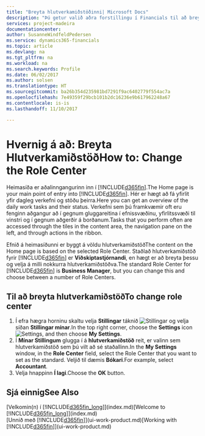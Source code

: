 ```yaml
---
title: "Breyta hlutverkamiðstöðinni| Microsoft Docs"
description: "Þú getur valið aðra forstillingu í Financials til að breyta því sem birtist á heimasíðunni þinni."
services: project-madeira
documentationcenter: 
author: SusanneWindfeldPedersen
ms.service: dynamics365-financials
ms.topic: article
ms.devlang: na
ms.tgt_pltfrm: na
ms.workload: na
ms.search.keywords: Profile
ms.date: 06/02/2017
ms.author: solsen
ms.translationtype: HT
ms.sourcegitcommit: ba26b354d235981bd7291f9ac6402779f554ac7a
ms.openlocfilehash: 7e49359f29bcb101b2dc16236e9b617962248a67
ms.contentlocale: is-is
ms.lasthandoff: 11/10/2017

---
```

# <a name="how-to-change-the-role-center"></a><span data-ttu-id="a46a8-103">Hvernig á að: Breyta Hlutverkamiðstöð</span><span class="sxs-lookup"><span data-stu-id="a46a8-103">How to: Change the Role Center</span></span>
<span data-ttu-id="a46a8-104">Heimasíða er aðalinngangurinn inn í [!INCLUDE[d365fin](includes/d365fin_md.md)].</span><span class="sxs-lookup"><span data-stu-id="a46a8-104">The Home page is your main point of entry into [!INCLUDE[d365fin](includes/d365fin_md.md)].</span></span> <span data-ttu-id="a46a8-105">Hér er hægt að fá yfirlit yfir dagleg verkefni og stöðu þeirra.</span><span class="sxs-lookup"><span data-stu-id="a46a8-105">Here you can get an overview of the daily work tasks and their status.</span></span> <span data-ttu-id="a46a8-106">Verkefni sem þú framkvæmir oft eru fenginn aðgangur að í gegnum gluggareitina í efnissvæðinu, yfirlitssvæði til vinstri og í gegnum aðgerðir á borðanum.</span><span class="sxs-lookup"><span data-stu-id="a46a8-106">Tasks that you perform often are accessed through the tiles in the content area, the navigation pane on the left, and through actions in the ribbon.</span></span>

<span data-ttu-id="a46a8-107">Efnið á heimasíðunni er byggt á völdu hlutverkamiðstöð</span><span class="sxs-lookup"><span data-stu-id="a46a8-107">The content on the Home page is based on the selected Role Center.</span></span> <span data-ttu-id="a46a8-108">Staðlað hlutverkamiðstöð fyrir [!INCLUDE[d365fin](includes/d365fin_md.md)] er **Viðskiptastjórnandi**, en hægt er að breyta þessu og velja á milli nokkurra hlutverkamiðstöðva.</span><span class="sxs-lookup"><span data-stu-id="a46a8-108">The standard Role Center for [!INCLUDE[d365fin](includes/d365fin_md.md)] is **Business Manager**, but you can change this and choose between a number of Role Centers.</span></span>

## <a name="to-change-role-center"></a><span data-ttu-id="a46a8-109">Til að breyta hlutverkamiðstöð</span><span class="sxs-lookup"><span data-stu-id="a46a8-109">To change role center</span></span>
1. <span data-ttu-id="a46a8-110">Í efra hægra horninu skaltu velja **Stillingar** táknið ![Stillingar](media/ui-experience/settings_icon_small.png "Stillingar tákn fyrir miðstöð") og velja síðan **Stillingar mínar**.</span><span class="sxs-lookup"><span data-stu-id="a46a8-110">In the top right corner, choose the **Settings** icon ![Settings](media/ui-experience/settings_icon_small.png "Settings icon for role center"), and then choose **My Settings**.</span></span>
2. <span data-ttu-id="a46a8-111">Í **Mínar Stillingum** glugga í á **hlutverkamiðstöð** reit, er valinn sem hlutverkamiðstöð sem þú vilt að sé staðallinn.</span><span class="sxs-lookup"><span data-stu-id="a46a8-111">In the **My Settings** window, in the **Role Center** field, select the Role Center that you want to set as the standard.</span></span> <span data-ttu-id="a46a8-112">Veljið til dæmis **Bókari**.</span><span class="sxs-lookup"><span data-stu-id="a46a8-112">For example, select **Accountant**.</span></span>
3. <span data-ttu-id="a46a8-113">Velja hnappinn **Í lagi**.</span><span class="sxs-lookup"><span data-stu-id="a46a8-113">Choose the **OK** button.</span></span>

## <a name="see-also"></a><span data-ttu-id="a46a8-114">Sjá einnig</span><span class="sxs-lookup"><span data-stu-id="a46a8-114">See Also</span></span>
<span data-ttu-id="a46a8-115">[Velkomin(n) í [!INCLUDE[d365fin_long](includes/d365fin_long_md.md)]](index.md)</span><span class="sxs-lookup"><span data-stu-id="a46a8-115">[Welcome to [!INCLUDE[d365fin_long](includes/d365fin_long_md.md)]](index.md)</span></span>  
<span data-ttu-id="a46a8-116">[Unnið með [!INCLUDE[d365fin](includes/d365fin_md.md)]](ui-work-product.md)</span><span class="sxs-lookup"><span data-stu-id="a46a8-116">[Working with [!INCLUDE[d365fin](includes/d365fin_md.md)]](ui-work-product.md)</span></span>  

